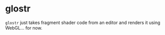 # glostr

`glostr` just takes fragment shader code from an editor and renders it using WebGL... for now.
